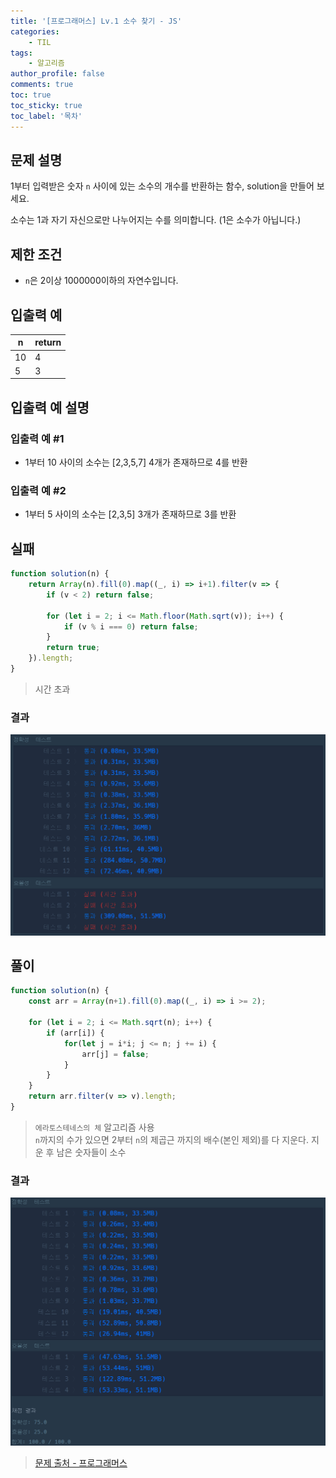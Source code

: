 ```yaml
---
title: '[프로그래머스] Lv.1 소수 찾기 - JS'
categories:
    - TIL
tags:
    - 알고리즘
author_profile: false
comments: true
toc: true
toc_sticky: true
toc_label: '목차'
---
```


## 문제 설명
1부터 입력받은 숫자 `n` 사이에 있는 소수의 개수를 반환하는 함수, solution을 만들어 보세요.

소수는 1과 자기 자신으로만 나누어지는 수를 의미합니다.
(1은 소수가 아닙니다.)

## 제한 조건
* `n`은 2이상 1000000이하의 자연수입니다.

## 입출력 예

| n  | return |
|----|--------|
| 10 | 4      |
| 5  | 3      |

## 입출력 예 설명
### 입출력 예 #1
* 1부터 10 사이의 소수는 [2,3,5,7] 4개가 존재하므로 4를 반환

### 입출력 예 #2
* 1부터 5 사이의 소수는 [2,3,5] 3개가 존재하므로 3를 반환

## 실패
```javascript
function solution(n) {
    return Array(n).fill(0).map((_, i) => i+1).filter(v => {
        if (v < 2) return false;
        
        for (let i = 2; i <= Math.floor(Math.sqrt(v)); i++) {
            if (v % i === 0) return false;
        }
        return true;
    }).length;
}
```
> 시간 초과

### 결과
![result1](/assets/images/2023/09/06/algorithm-56-result1.png)

## 풀이
```javascript
function solution(n) {
    const arr = Array(n+1).fill(0).map((_, i) => i >= 2);
    
    for (let i = 2; i <= Math.sqrt(n); i++) {
        if (arr[i]) {
            for(let j = i*i; j <= n; j += i) {
                arr[j] = false;
            }
        }
    }
    return arr.filter(v => v).length;
}
```
> `에라토스테네스의 체` 알고리즘 사용  
> `n`까지의 수가 있으면 2부터 `n`의 제곱근 까지의 배수(본인 제외)를 다 지운다. 지운 후 남은 숫자들이 소수

### 결과
![result2](/assets/images/2023/09/06/algorithm-56-result2.png)

>[문제 출처 - 프로그래머스](https://school.programmers.co.kr/learn/courses/30/lessons/12921)